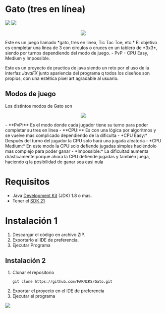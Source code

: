 #  Gato (tres en línea) 
<p align="left">
   <img src="https://img.shields.io/badge/VERSI%C3%93N-V1.0-rgb(15%2C128%2C193)">
   <img src="https://img.shields.io/badge/ESTADO-FINALIZADO-brightgreen">
   
</p>
<p align="center">
	<img src=https://private-user-images.githubusercontent.com/128429185/301374346-98b38b0e-bf4d-4118-971a-e969b711e267.png?jwt=eyJhbGciOiJIUzI1NiIsInR5cCI6IkpXVCJ9.eyJpc3MiOiJnaXRodWIuY29tIiwiYXVkIjoicmF3LmdpdGh1YnVzZXJjb250ZW50LmNvbSIsImtleSI6ImtleTUiLCJleHAiOjE3MDY3NTgyMzUsIm5iZiI6MTcwNjc1NzkzNSwicGF0aCI6Ii8xMjg0MjkxODUvMzAxMzc0MzQ2LTk4YjM4YjBlLWJmNGQtNDExOC05NzFhLWU5NjliNzExZTI2Ny5wbmc_WC1BbXotQWxnb3JpdGhtPUFXUzQtSE1BQy1TSEEyNTYmWC1BbXotQ3JlZGVudGlhbD1BS0lBVkNPRFlMU0E1M1BRSzRaQSUyRjIwMjQwMjAxJTJGdXMtZWFzdC0xJTJGczMlMkZhd3M0X3JlcXVlc3QmWC1BbXotRGF0ZT0yMDI0MDIwMVQwMzI1MzVaJlgtQW16LUV4cGlyZXM9MzAwJlgtQW16LVNpZ25hdHVyZT0xODc3OTg2YjBmOTMzZGU4N2Q2YTY5MjA4OTM0MzMxNzk2M2Q0OWIyZDA5YzY0NjBiM2MxNDJkNGMwODg3NmNiJlgtQW16LVNpZ25lZEhlYWRlcnM9aG9zdCZhY3Rvcl9pZD0wJmtleV9pZD0wJnJlcG9faWQ9MCJ9.q4gauJwqkqHY8UnmtMq16vo_ltDfLojy7rWPxsFjfuI>
	
</p>
Este es un juego llamado *gato, tres en linea, Tic Tac Toe, etc.* El objetivo es completar una linea de 3 con círculos o cruces en un tablero de *3x3*, siendo por turnos dependiendo del modo de juego.
- PvP
- CPU Easy, Medium y Impossible. 

Este es un proyecto de practica de java siendo un reto por el uso de la interfaz *JavaFX* junto apariencia del programa q todos los diseños son propios, con una estética pixel art agradable al usuario. 

## Modos de juego 
Los distintos modos de Gato son 
<p align="center">	
<img src=https://private-user-images.githubusercontent.com/128429185/301374527-cdf5b8ce-5c27-4702-94e3-888daf020def.png?jwt=eyJhbGciOiJIUzI1NiIsInR5cCI6IkpXVCJ9.eyJpc3MiOiJnaXRodWIuY29tIiwiYXVkIjoicmF3LmdpdGh1YnVzZXJjb250ZW50LmNvbSIsImtleSI6ImtleTUiLCJleHAiOjE3MDY3NTgyMzUsIm5iZiI6MTcwNjc1NzkzNSwicGF0aCI6Ii8xMjg0MjkxODUvMzAxMzc0NTI3LWNkZjViOGNlLTVjMjctNDcwMi05NGUzLTg4OGRhZjAyMGRlZi5wbmc_WC1BbXotQWxnb3JpdGhtPUFXUzQtSE1BQy1TSEEyNTYmWC1BbXotQ3JlZGVudGlhbD1BS0lBVkNPRFlMU0E1M1BRSzRaQSUyRjIwMjQwMjAxJTJGdXMtZWFzdC0xJTJGczMlMkZhd3M0X3JlcXVlc3QmWC1BbXotRGF0ZT0yMDI0MDIwMVQwMzI1MzVaJlgtQW16LUV4cGlyZXM9MzAwJlgtQW16LVNpZ25hdHVyZT02OWY2NDkxNDVmMjMwNDkxZjhhMmU0ZjJiYTM4MjU2ZTBhNzYxNjMyMDg0YTM5ZTQ3ZTU4MDgxYzA5MjNhZTY5JlgtQW16LVNpZ25lZEhlYWRlcnM9aG9zdCZhY3Rvcl9pZD0wJmtleV9pZD0wJnJlcG9faWQ9MCJ9.fsj7ENmOsBzKTjsQFxmtcxu63X6uAQL9XKZOht63EoQ>
</p>
- **PvP:** Es el modo donde cada jugador tiene su turno para poder completar su tres en linea
- **CPU:** Es con una lógica por algoritmos y se vuelve mas complicado dependiendo de la dificulta
	- *CPU Easy:* Después del turno del jugador la CPU solo hará una jugada aleatoria
	- *CPU Medium:* En este modo la CPU solo defiende jugadas simples haciéndolo mas complejo para poder ganar
	- *Impossible:*  La dificultad aumenta drásticamente porque ahora la CPU defiende jugadas y también juega, haciendo q la posibilidad de ganar sea casi nula 

# Requisitos
- Java [Development Kit](https://www.java.com/es/download/ie_manual.jsp)  (JDK) 1.8 o mas.
- Tener el [SDK 21](https://download.oracle.com/java/21/latest/jdk-21_windows-x64_bin.exe)

# Instalación 1

1. Descargar el código en archivo ZIP.
2. Exportarlo al IDE de preferencia.
3. Ejecutar Programa

## [](https://github.com/FARNIKS/Conversor-Alura/blob/main/README.md#instalaci%C3%B3n-2)Instalación 2

1. Clonar el repositorio
    ```shell
    git clone https://github.com/FARNIKS/Gato.git
    ```
2. Exportar el proyecto en el IDE de preferencia
3. Ejecutar el programa

[![](https://camo.githubusercontent.com/29ba59dbf61686238096822c7de916a9b41c40bf362b70e7f2c609551ce8f656/68747470733a2f2f696d672e736869656c64732e696f2f62616467652f6c696e6b6564696e2d2532333030373742352e7376673f7374796c653d666f722d7468652d6261646765266c6f676f3d6c696e6b6564696e266c6f676f436f6c6f723d7768697465)](https://www.linkedin.com/in/miguel-jimenez-b34899264/)

